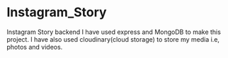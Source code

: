 # Instagram_Story
Instagram Story backend
I have used express and MongoDB to make this project.
I have also used cloudinary(cloud storage) to store my media  i.e, photos and videos.
